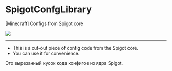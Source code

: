 # SpigotConfgLibrary
[Minecraft] Configs from Spigot core


<img src="github.com/Ferius057/SpigotConfgLibrary/releases/download/1.0/ConfgLibrary.jar" data-canonical-src="https://img.shields.io/github/downloads/Ferius057/SpigotConfgLibrary/total?color=%23FF0000&label=download%20jar&style=flat-square" style="max-width:100%;">

----------------------------------------------------------------------------------------------

- This is a cut-out piece of config code from the Spigot core.
- You can use it for convenience.


Это вырезанный кусок кода конфигов из ядра Spigot.
